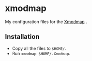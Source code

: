 xmodmap
====

My configuration files for the [Xmodmap](http://xahlee.info/linux/linux_xmodmap_tutorial.html) .

Installation
------------

* Copy all the files to `$HOME/`.
* Run `xmodmap $HOME/.Xmodmap`.
